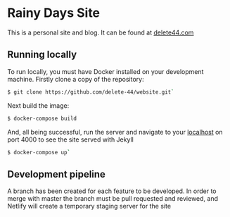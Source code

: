 # Rainy Days Site

This is a personal site and blog. It can be found at [delete44.com](https://www.delete44.com)

## Running locally

To run locally, you must have Docker installed on your development machine. Firstly clone a copy of the repository:

```bash
$ git clone https://github.com/delete-44/website.git`
```

Next build the image:

```bash
$ docker-compose build
```

And, all being successful, run the server and navigate to your [localhost](localhost:4000) on port 4000 to see the site served with Jekyll

```bash
$ docker-compose up`
```

## Development pipeline

A branch has been created for each feature to be developed. In order to merge with master the branch must be pull requested and reviewed, and Netlify will create a temporary staging server for the site
